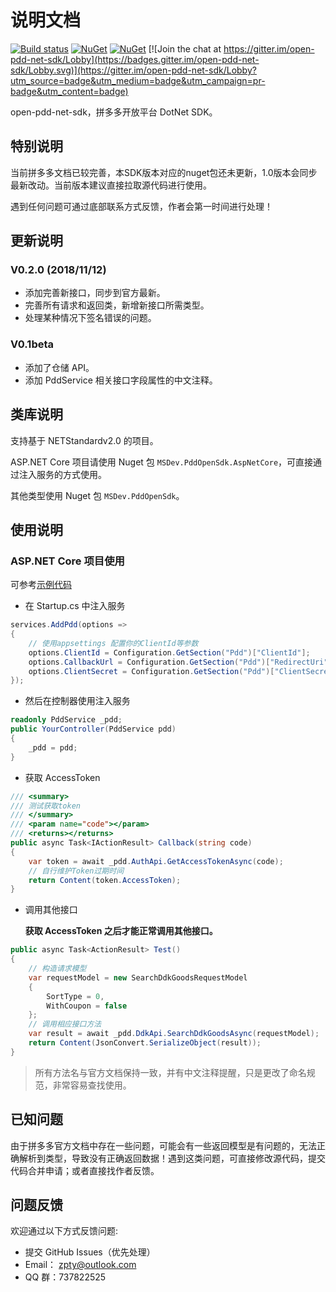 # 说明文档

[![Build status](https://dev.azure.com/msdev-zpty/pdd-open-net-sdk/_apis/build/status/pdd-open-net-sdk-CI)](https://dev.azure.com/msdev-zpty/pdd-open-net-sdk/_build/latest?definitionId=1)
[![NuGet](https://img.shields.io/nuget/v/MSDev.PddOpenSdk.AspNetCore.svg?style=flat-square&label=nuget)](https://www.nuget.org/packages/MSDev.PddOpenSdk.AspNetCore/)
[![NuGet](https://img.shields.io/nuget/dt/MSDev.PddOpenSdk.AspNetCore.svg)](https://www.nuget.org/packages/MSDev.PddOpenSdk.AspNetCore/)
[![Join the chat at https://gitter.im/open-pdd-net-sdk/Lobby](https://badges.gitter.im/open-pdd-net-sdk/Lobby.svg)](https://gitter.im/open-pdd-net-sdk/Lobby?utm_source=badge&utm_medium=badge&utm_campaign=pr-badge&utm_content=badge)

open-pdd-net-sdk，拼多多开放平台 DotNet SDK。

## **特别说明**

当前拼多多文档已较完善，本SDK版本对应的nuget包还未更新，1.0版本会同步最新改动。当前版本建议直接拉取源代码进行使用。

遇到任何问题可通过底部联系方式反馈，作者会第一时间进行处理！

## 更新说明

### V0.2.0 (2018/11/12)

- 添加完善新接口，同步到官方最新。
- 完善所有请求和返回类，新增新接口所需类型。
- 处理某种情况下签名错误的问题。

### V0.1beta

- 添加了仓储 API。
- 添加 PddService 相关接口字段属性的中文注释。

## 类库说明

支持基于 NETStandardv2.0 的项目。

ASP.NET Core 项目请使用 Nuget 包 `MSDev.PddOpenSdk.AspNetCore`，可直接通过注入服务的方式使用。

其他类型使用 Nuget 包 `MSDev.PddOpenSdk`。

## 使用说明

### ASP.NET Core 项目使用

可参考[示例代码](https://github.com/niltor/open-pdd-net-sdk/tree/dev/PddOpenSdk/Sample)

- 在 Startup.cs 中注入服务

```csharp
services.AddPdd(options =>
{
    // 使用appsettings 配置你的ClientId等参数
    options.ClientId = Configuration.GetSection("Pdd")["ClientId"];
    options.CallbackUrl = Configuration.GetSection("Pdd")["RedirectUri"];
    options.ClientSecret = Configuration.GetSection("Pdd")["ClientSecret"];
});
```

- 然后在控制器使用注入服务

```csharp
readonly PddService _pdd;
public YourController(PddService pdd)
{
    _pdd = pdd;
}
```

- 获取 AccessToken

```csharp
/// <summary>
/// 测试获取token
/// </summary>
/// <param name="code"></param>
/// <returns></returns>
public async Task<IActionResult> Callback(string code)
{
    var token = await _pdd.AuthApi.GetAccessTokenAsync(code);
    // 自行维护Token过期时间
    return Content(token.AccessToken);
}
```

- 调用其他接口

  **获取 AccessToken 之后才能正常调用其他接口。**

```csharp
public async Task<ActionResult> Test()
{
    // 构造请求模型
    var requestModel = new SearchDdkGoodsRequestModel
    {
        SortType = 0,
        WithCoupon = false
    };
    // 调用相应接口方法
    var result = await _pdd.DdkApi.SearchDdkGoodsAsync(requestModel);
    return Content(JsonConvert.SerializeObject(result));
}
```

> 所有方法名与官方文档保持一致，并有中文注释提醒，只是更改了命名规范，非常容易查找使用。

## 已知问题

由于拼多多官方文档中存在一些问题，可能会有一些返回模型是有问题的，无法正确解析到类型，导致没有正确返回数据！遇到这类问题，可直接修改源代码，提交代码合并申请；或者直接找作者反馈。

## 问题反馈

欢迎通过以下方式反馈问题:

- 提交 GitHub Issues（优先处理）
- Email： zpty@outlook.com
- QQ 群：737822525
